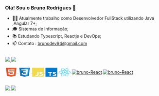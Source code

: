 ### Olá! Sou o Bruno Rodrigues 👋

- 👨‍💻 Atualmente trabalho como Desenvolvedor FullStack utilizando Java ,Angular 7+;
- 🎓 Sistemas de Informação;
- 📚 Estudando Typescript, Reactjs e DevOps;
- 📫 Contato : brunodev94@gmail.com 

##

 <div style="display: inline_block">
  <a href="https://github.com/nobrurodrigues">
  <img height="180em" src="https://github-readme-stats.vercel.app/api?username=nobrurodrigues&show_icons=true&theme=react&include_all_commits=true&count_private=true"/>
  <img height="150em" src="https://github-readme-stats.vercel.app/api/top-langs/?username=nobrurodrigues&layout=compact&langs_count=7&theme=react"/>
</div>
 
  <div style="display: inline_block"><br>
    <img align="center" alt="bruno-HTML" height="30" width="40" src="https://raw.githubusercontent.com/devicons/devicon/master/icons/html5/html5-original.svg">
    <img align="center" alt="bruno-CSS" height="30" width="40" src="https://raw.githubusercontent.com/devicons/devicon/master/icons/css3/css3-original.svg">
    <img align="center" alt="bruno-Js" height="30" width="40" src="https://raw.githubusercontent.com/devicons/devicon/master/icons/javascript/javascript-plain.svg">
    <img align="center" alt="bruno-Ts" height="30" width="40" src="https://raw.githubusercontent.com/devicons/devicon/master/icons/typescript/typescript-plain.svg">
    <img align="center" alt="bruno-React" height="30" width="40" src="https://raw.githubusercontent.com/devicons/devicon/master/icons/react/react-original.svg">
    <img align="center" alt="bruno-React" height="30" width="40" src="https://icongr.am/devicon/angularjs-original.svg?size=128&color=currentColor">
    <img align="center" alt="bruno-React" height="30" width="40" src="https://icongr.am/devicon/java-original.svg?size=128&color=currentColor">
  </div>
  
  ##
  
  <div> 
  <a href = "mailto:brunodev94@gmail.com"><img src="https://img.shields.io/badge/-Gmail-%23333?style=for-the-badge&logo=gmail&logoColor=white" target="_blank">     </a>
  <a href="linkedin.com/in/bruno-rodrigues-42630b177" target="_blank"><img src="https://img.shields.io/badge/-LinkedIn-%230077B5?style=for-the-badge&logo=linkedin&logoColor=white" target="_blank"></a> 
 
</div>


